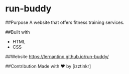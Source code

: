# run-buddy

##Purpose
A website that offers fitness training services.

##Built with
* HTML
* CSS

##Website
https://lernantino.github.io/run-buddy/

##Contribution
Made with ❤️ by [izztinkr]
